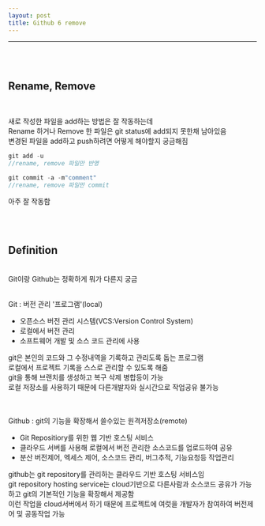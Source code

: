 ```yaml
---
layout: post
title: Github 6 remove
---
```


---

<br><br>

## Rename, Remove

<br>

새로 작성한 파일을 add하는 방법은 잘 작동하는데<br>
Rename 하거나 Remove 한 파일은 git status에 add되지 못한채 남아있음<br>
변경된 파일을 add하고 push하려면 어떻게 해야할지 궁금해짐<br>

```javascript
git add -u
//rename, remove 파일만 반영

git commit -a -m"comment"
//rename, remove 파일만 commit
```

아주 잘 작동함

<br><br>

## Definition

<br>
Git이랑 Github는 정확하게 뭐가 다른지 궁금
<br><br>

Git : 버전 관리 '프로그램'(local)

- 오픈소스 버전 관리 시스템(VCS:Version Control System)
- 로컬에서 버전 관리
- 소프트웨어 개발 및 소스 코드 관리에 사용

git은 본인의 코드와 그 수정내역을 기록하고 관리도록 돕는 프로그램<br>
로컬에서 프로젝트 기록을 스스로 관리할 수 있도록 해줌<br>
git을 통해 브랜치를 생성하고 복구 삭제 병합등이 가능<br>
로컬 저장소를 사용하기 때문에 다른개발자와 실시간으로 작업공유 불가능<br>
<br><br>

Github : git의 기능을 확장해서 쓸수있는 원격저장소(remote)

- Git Repositiory를 위한 웹 기반 호스팅 서비스
- 클라우드 서버를 사용해 로컬에서 버전 관리한 소스코드를 업로드하여 공유
- 분산 버전제어, 엑세스 제어, 소스코드 관리, 버그추적, 기능요청등 작업관리

github는 git repository를 관리하는 클라우드 기반 호스팅 서비스임<br>
git repository hosting service는 cloud기반으로 다른사람과 소스코드 공유가 가능하고 git의 기본적인 기능을 확장해서 제공함<br>
이런 작업을 cloud서버에서 하기 때문에 프로젝트에 여럿을 개발자가 참여하여 버전제어 및 공동작업 가능<br>
